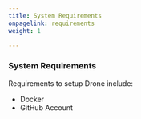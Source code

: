 ```yaml
---
title: System Requirements
onpagelink: requirements
weight: 1

---
```


### **System Requirements**

Requirements to setup Drone include:

- Docker
- GitHub Account
 
